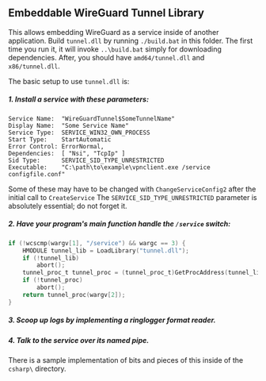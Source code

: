 ## Embeddable WireGuard Tunnel Library

This allows embedding WireGuard as a service inside of another application. Build `tunnel.dll` by running `./build.bat` in this folder. The first time you run it, it will invoke `..\build.bat` simply for downloading dependencies. After, you should have `amd64/tunnel.dll` and `x86/tunnel.dll`.

The basic setup to use `tunnel.dll` is:

##### 1. Install a service with these parameters:

```text
Service Name:  "WireGuardTunnel$SomeTunnelName"
Display Name:  "Some Service Name"
Service Type:  SERVICE_WIN32_OWN_PROCESS
Start Type:    StartAutomatic
Error Control: ErrorNormal,
Dependencies:  [ "Nsi", "TcpIp" ]
Sid Type:      SERVICE_SID_TYPE_UNRESTRICTED
Executable:    "C:\path\to\example\vpnclient.exe /service configfile.conf"
```

Some of these may have to be changed with `ChangeServiceConfig2` after the
initial call to `CreateService` The `SERVICE_SID_TYPE_UNRESTRICTED` parameter
is absolutely essential; do not forget it.

##### 2. Have your program's main function handle the `/service` switch:

```c
if (!wcscmp(wargv[1], "/service") && wargc == 3) {
    HMODULE tunnel_lib = LoadLibrary("tunnel.dll");
    if (!tunnel_lib)
        abort();
    tunnel_proc_t tunnel_proc = (tunnel_proc_t)GetProcAddress(tunnel_lib, "WireGuardTunnelService");
    if (!tunnel_proc)
        abort();
    return tunnel_proc(wargv[2]);
}
```

##### 3. Scoop up logs by implementing a ringlogger format reader.

##### 4. Talk to the service over its named pipe.

There is a sample implementation of bits and pieces of this inside of the `csharp\` directory.

